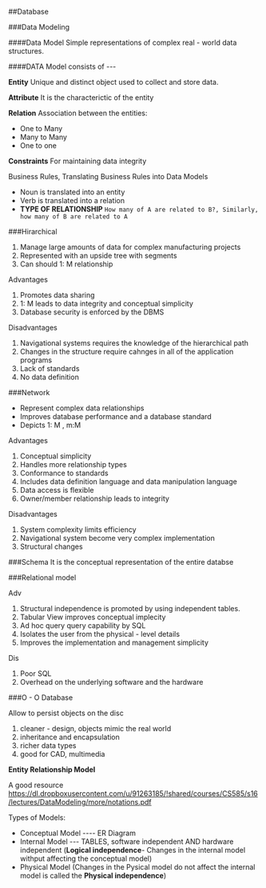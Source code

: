 ##Database 

###Data Modeling

####Data Model
Simple representations of complex real - world data structures.

####DATA Model consists of ---

**Entity** Unique and distinct object used to collect and store data.

**Attribute** It is the characterictic of the entity

**Relation** Association between the entities:

*  One to Many
*  Many to Many
*  One to one

**Constraints** For maintaining data integrity

Business Rules, Translating Business Rules into Data Models 

*  Noun is translated into an entity
*  Verb is translated into a relation
*  **TYPE OF RELATIONSHIP**
`How many of A are related to B?, Similarly, how many of B are related to A`


###Hirarchical

1. Manage large amounts of data for complex manufacturing projects
2. Represented with an upside tree with segments
3. Can should 1: M relationship

Advantages

1. Promotes data sharing
2. 1: M leads to data integrity and conceptual simplicity
3. Database security is enforced by the DBMS

Disadvantages

1. Navigational systems requires the knowledge of the hierarchical path
2. Changes in the structure require cahnges in all of the application programs
3. Lack of standards
4. No data definition


###Network

*  Represent complex data relationships
*  Improves database performance and a database standard
*  Depicts 1: M , m:M


Advantages

1. Conceptual simplicity
2. Handles more relationship types
3. Conformance to standards
4. Includes data definition language and data manipulation language
5. Data access is flexible
6. Owner/member relationship leads to integrity

Disadvantages

1. System complexity limits efficiency
2. Navigational system become very complex implementation
3. Structural changes


###Schema
It is the conceptual representation of the entire databse


###Relational model

Adv

1. Structural independence is promoted by using independent tables.
2. Tabular View improves conceptual implecity
3. Ad hoc query query capability by SQL
4. Isolates the user from the physical - level details
5. Improves the implementation and management simplicity


Dis

1. Poor SQL
2. Overhead on the underlying software and the hardware



###O - O Database

Allow to persist objects on the disc

1. cleaner - design, objects mimic the real world
2. inheritance and encapsulation
3. richer data types
4. good for CAD, multimedia





**Entity Relationship Model**

A good resource 
https://dl.dropboxusercontent.com/u/91263185/!shared/courses/CS585/s16/lectures/DataModeling/more/notations.pdf


Types of Models:

*  Conceptual Model ---- ER Diagram
*  Internal Model --- TABLES, software independent AND hardware independent (**Logical independence**- Changes in the internal model withput affecting the conceptual model)
*  Physical Model (Changes in the Pysical model do not affect the internal model is called the **Physical independence**)












